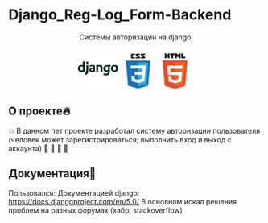 # Django_Reg-Log_Form-Backend
<p align="center">
      Системы авторизации на django
</p>

<p align="center">
  <img width="80px" src="https://raw.githubusercontent.com/github/explore/7456fdff59816d37ef383a6c8f32a26ff7332db2/topics/django/django.png"/>
  <img width="70px" src="https://raw.githubusercontent.com/github/explore/80688e429a7d4ef2fca1e82350fe8e3517d3494d/topics/css/css.png"/>
  <img width="70px" src="https://raw.githubusercontent.com/github/explore/80688e429a7d4ef2fca1e82350fe8e3517d3494d/topics/html/html.png"/>
</p>

## О проекте🔥
💥
В данном пет проекте разработал систему авторизации пользователя (человек может зарегистрироваться; выполнить вход и выход с аккаунта)
🔼
🔼
🔼
🔼
## Документация📘
Пользовался:
Документацией django: https://docs.djangoproject.com/en/5.0/
В основном искал решения проблем на разных форумах (хабр, stackoverflow)
